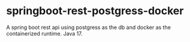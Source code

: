 # springboot-rest-postgress-docker
A spring boot rest api using postgress as the db and docker as the containerized runtime. Java 17.
